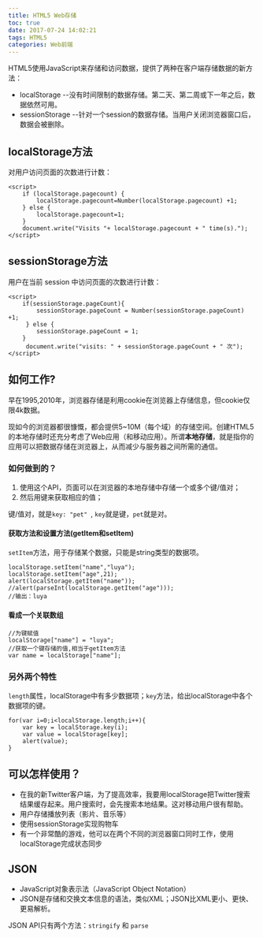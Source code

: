 ```yaml
---
title: HTML5 Web存储
toc: true
date: 2017-07-24 14:02:21
tags: HTML5
categories: Web前端
---
```


HTML5使用JavaScript来存储和访问数据，提供了两种在客户端存储数据的新方法：

<!--more-->

- localStorage --没有时间限制的数据存储。第二天、第二周或下一年之后，数据依然可用。
- sessionStorage --针对一个session的数据存储。当用户关闭浏览器窗口后，数据会被删除。

## localStorage方法

对用户访问页面的次数进行计数：

	<script>
		if (localStorage.pagecount) {
			localStorage.pagecount=Number(localStorage.pagecount) +1;
		} else {
			localStorage.pagecount=1;
		}
		document.write("Visits "+ localStorage.pagecount + " time(s).");
	</script>

## sessionStorage方法

用户在当前 session 中访问页面的次数进行计数：

	<script>
		if(sessionStorage.pageCount){
			sessionStorage.pageCount = Number(sessionStorage.pageCount) +1;
		 } else {
			sessionStorage.pageCount = 1;
		}
		 document.write("visits: " + sessionStorage.pageCount + " 次");
	</script>

## 如何工作?

早在1995,2010年，浏览器存储是利用cookie在浏览器上存储信息，但cookie仅限4k数据。

现如今的浏览器都很慷慨，都会提供5~10M（每个域）的存储空间。创建HTML5的本地存储时还充分考虑了Web应用（和移动应用）。所谓**本地存储**，就是指你的应用可以把数据存储在浏览器上，从而减少与服务器之间所需的通信。

### 如何做到的？

1. 使用这个API，页面可以在浏览器的本地存储中存储一个或多个键/值对；
2. 然后用键来获取相应的值；

键/值对，就是`key: "pet" `, `key`就是键，`pet`就是对。

#### 获取方法和设置方法(getItem和setItem)

`setItem`方法，用于存储某个数据，只能是string类型的数据项。

    localStorage.setItem("name","luya");
    localStorage.setItem("age",21);
    alert(localStorage.getItem("name"));
    //alert(parseInt(localStorage.getItem("age")));
    //输出：luya

#### 看成一个关联数组

    //为键赋值
    localStorage["name"] = "luya";
    //获取一个键存储的值,相当于getItem方法
    var name = localStorage["name"];

### 另外两个特性

`length`属性，localStorage中有多少数据项；`key`方法，给出localStorage中各个数据项的键。

    for(var i=0;i<localStorage.length;i++){
        var key = localStorage.key(i);
        var value = localStorage[key];
        alert(value);
    }

## 可以怎样使用？

- 在我的新Twitter客户端，为了提高效率，我要用localStorage把Twitter搜索结果缓存起来。用户搜索时，会先搜索本地结果。这对移动用户很有帮助。
- 用户存储播放列表（影片、音乐等）
- 使用sessionStorage实现购物车
- 有一个非常酷的游戏，他可以在两个不同的浏览器窗口同时工作，使用localStorage完成状态同步


## JSON

- JavaScript对象表示法（JavaScript Object Notation）
- JSON是存储和交换文本信息的语法，类似XML；JSON比XML更小、更快、更易解析。

JSON API只有两个方法：`stringify` 和 `parse`

